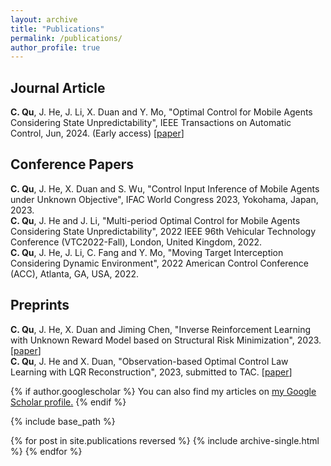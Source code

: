 ```yaml
---
layout: archive
title: "Publications"
permalink: /publications/
author_profile: true
---
```

## Journal Article
**C. Qu**, J. He, J. Li, X. Duan and Y. Mo, "Optimal Control for Mobile Agents Considering State Unpredictability", IEEE Transactions on Automatic Control, Jun, 2024. (Early access) \[[paper](https://ieeexplore.ieee.org/stamp/stamp.jsp?tp=&arnumber=10363359)\]

## Conference Papers
**C. Qu**, J. He, X. Duan and S. Wu, "Control Input Inference of Mobile Agents under Unknown Objective", IFAC World Congress 2023, Yokohama, Japan, 2023.  
**C. Qu**, J. He and J. Li, "Multi-period Optimal Control for Mobile Agents Considering State Unpredictability", 2022 IEEE 96th Vehicular Technology Conference (VTC2022-Fall), London, United Kingdom, 2022.  
**C. Qu**, J. He, J. Li, C. Fang and Y. Mo, "Moving Target Interception Considering Dynamic Environment", 2022 American Control Conference (ACC), Atlanta, GA, USA, 2022.

## Preprints
**C. Qu**, J. He, X. Duan and Jiming Chen, "Inverse Reinforcement Learning with Unknown Reward Model based on Structural Risk Minimization", 2023. \[[paper](https://arxiv.org/abs/2312.16566)\]  
**C. Qu**, J. He and X. Duan, "Observation-based Optimal Control Law Learning with LQR Reconstruction", 2023, submitted to TAC. \[[paper](https://arxiv.org/abs/2312.16572)\]


{% if author.googlescholar %}
  You can also find my articles on <u><a href="{{author.googlescholar}}">my Google Scholar profile</a>.</u>
{% endif %}

{% include base_path %}

{% for post in site.publications reversed %}
  {% include archive-single.html %}
{% endfor %}
